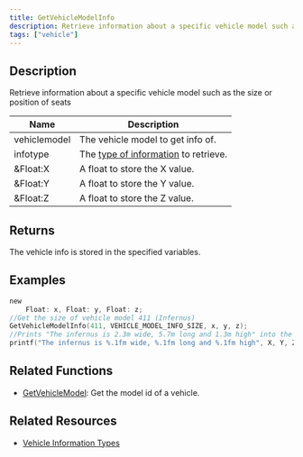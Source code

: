 ```yaml
---
title: GetVehicleModelInfo
description: Retrieve information about a specific vehicle model such as the size or position of seats.
tags: ["vehicle"]
---
```


<VersionWarn version='SA-MP 0.3e' />

## Description

Retrieve information about a specific vehicle model such as the size or position of seats

| Name         | Description                          											|
| ------------ | ------------------------------------------------------------------------------ |
| vehiclemodel | The vehicle model to get info of.    											|
| infotype     | The [type of information](../resources/vehicleinformationtypes) to retrieve.	|
| &Float:X     | A float to store the X value.        											|
| &Float:Y     | A float to store the Y value.        											|
| &Float:Z     | A float to store the Z value.        											|

## Returns

The vehicle info is stored in the specified variables.

## Examples

```c
new
	Float: x, Float: y, Float: z;
//Get the size of vehicle model 411 (Infernus)
GetVehicleModelInfo(411, VEHICLE_MODEL_INFO_SIZE, x, y, z);
//Prints "The infernus is 2.3m wide, 5.7m long and 1.3m high" into the console
printf("The infernus is %.1fm wide, %.1fm long and %.1fm high", X, Y, Z);
```

## Related Functions

- [GetVehicleModel](GetVehicleModel): Get the model id of a vehicle.

## Related Resources

- [Vehicle Information Types](../resources/vehicleinformationtypes)
